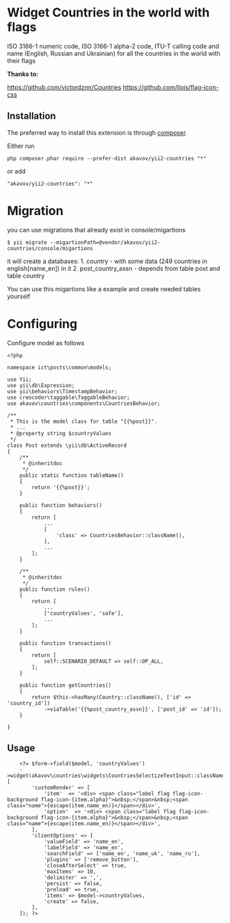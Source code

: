 Widget Countries in the world with flags
===========================================
ISO 3166-1 numeric code, ISO 3166-1 alpha-2 code, ITU-T calling code and name (English, Russian and Ukrainian) for all the countries in the world with their flags

**Thanks to:**

https://github.com/victordzmr/Countries
https://github.com/lipis/flag-icon-css


Installation
------------

The preferred way to install this extension is through [composer](http://getcomposer.org/download/).

Either run

```
php composer.phar require --prefer-dist akavov/yii2-countries "*"
```

or add

```
"akavov/yii2-countries": "*"
```


Migration
======
you can use migrations that already exist in console/migartions

```
$ yii migrate --migartionPath=@vendor/akavov/yii2-countries/console/migartions
```
it will create a databases:
	1. country - with some data (249 countries in english[name_en]) in it
	2. post_country_assn - depends from table post and table country

You can use this migartions like a example and create needed tables yourself


Configuring
======
Configure model as follows

```
<?php

namespace ict\posts\common\models;

use Yii;
use yii\db\Expression;
use yii\behaviors\TimestampBehavior;
use creocoder\taggable\TaggableBehavior;
use akavov\countries\components\CountriesBehavior;

/**
 * This is the model class for table "{{%post}}".
 * ...
 * @property string $countryValues
 */
class Post extends \yii\db\ActiveRecord
{
    /**
     * @inheritdoc
     */
    public static function tableName()
    {
        return '{{%post}}';
    }

    public function behaviors()
    {
        return [
			...
            [
                'class' => CountriesBehavior::className(),
            ],
            ...
        ];
    }

    /**
     * @inheritdoc
     */
    public function rules()
    {
        return [
	        ...
            ['countryValues', 'safe'],
            ...
        ];
    }

    public function transactions()
    {
        return [
            self::SCENARIO_DEFAULT => self::OP_ALL,
        ];
    }

    public function getCountries()
    {
        return $this->hasMany(Country::className(), ['id' => 'country_id'])
            ->viaTable('{{%post_country_assn}}', ['post_id' => 'id']);
    }

}

```

Usage
-----

```
    <?= $form->field($model, 'countryValues')
    ->widget(akavov\countries\widgets\CountriesSelectizeTextInput::className(), [
        'customRender' => [
            'item'  => '<div> <span class="label flag flag-icon-background flag-icon-{item.alpha}">&nbsp;</span>&nbsp;<span class="name">{escape(item.name_en)}</span></div>',
            'option'  => '<div> <span class="label flag flag-icon-background flag-icon-{item.alpha}">&nbsp;</span>&nbsp;<span class="name">{escape(item.name_en)}</span></div>',
        ],
        'clientOptions' => [
            'valueField' => 'name_en',
            'labelField' => 'name_en',
            'searchField' => ['name_en', 'name_uk', 'name_ru'],
            'plugins' => ['remove_button'],
            'closeAfterSelect' => true,
            'maxItems' => 10,
            'delimiter' => ',',
            'persist' => false,
            'preload' => true,
            'items' => $model->countryValues,
            'create' => false,
        ],
    ]); ?>
```